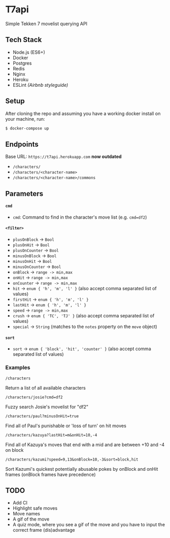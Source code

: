 # T7api

Simple Tekken 7 movelist querying API

## Tech Stack

- Node.js (ES6+)
- Docker
- Postgres
- Redis
- Nginx
- Heroku
- ESLint *(Airbnb styleguide)*

## Setup

After cloning the repo and assuming you have a working docker install on your machine, run:
```bash
$ docker-compose up
```

## Endpoints

Base URL: `https://t7api.herokuapp.com` **now outdated**

- `/characters/`
- `/characters/<character-name>`
- `/characters/<character-name>/commons`

## Parameters

#### `cmd`

- `cmd`: Command to find in the character's move list (e.g. `cmd=df2`)

#### `<filter>`

- `plusOnBlock` -> `Bool`
- `plusOnHit` -> `Bool`
- `plusOnCounter` -> `Bool`
- `minusOnBlock` -> `Bool`
- `minusOnHit` -> `Bool`
- `minusOnCounter` -> `Bool`
- `onBlock` -> `range -> min,max`
- `onHit` -> `range -> min,max`
- `onCounter` -> `range -> min,max`
- `hit` -> `enum { 'h', 'm', 'l' }` (also accept comma separated list of values)
- `firstHit` -> `enum { 'h', 'm', 'l' }`
- `lastHit` -> `enum { 'h', 'm', 'l' }`
- `speed` -> `range -> min,max`
- `crush` -> `enum { 'TC', 'TJ' }` (also accept comma separated list of values)
- `special` -> `String` (matches to the `notes` property on the `move` object)

#### `sort`

- `sort` -> `enum { 'block', 'hit', 'counter' }` (also accept comma separated list of values)

### Examples

```
/characters
```
Return a list of all available characters

```
/characters/josie?cmd=df2
```
Fuzzy search Josie's movelist for "df2"

```
/characters/paul?minusOnHit=true
```
Find all of Paul's punishable or 'loss of turn' on hit moves

```
/characters/kazuya?lastHit=m&onHit=10,-4
```
Find all of Kazuya's moves that end with a mid and are between +10 and -4 on block

```
/characters/kazumi?speed=9,13&onBlock=10,-3&sort=block,hit
```
Sort Kazumi's quickest potentially abusable pokes by onBlock and onHit frames (onBlock frames have precedence)

## TODO

- Add CI
- Highlight safe moves
- Move names
- A gif of the move
- A quiz mode, where you see a gif of the move and you have to input the correct frame (dis)advantage
